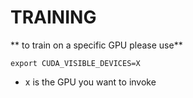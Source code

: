 # TRAINING
** to train on a specific GPU please use**

```
export CUDA_VISIBLE_DEVICES=X
```
- x is the GPU you want to invoke

